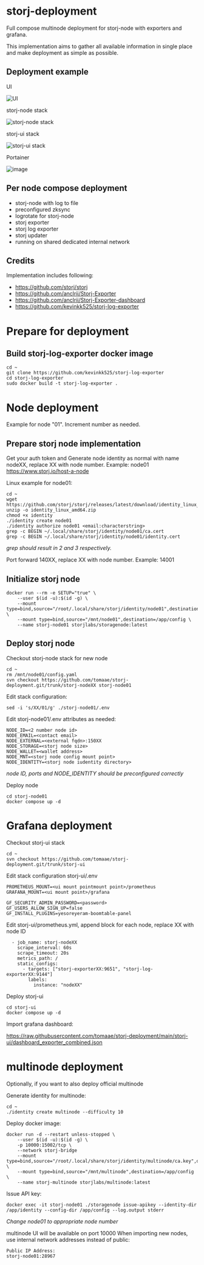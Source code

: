 # storj-deployment
Full compose multinode deployment for storj-node with exporters and grafana.

This implementation aims to gather all available information in single place and make deployment as simple as possible.

## Deployment example
UI

![UI](https://user-images.githubusercontent.com/23486452/204962205-8b505289-96b8-4e36-96ee-efa6da232a6b.png)

storj-node stack

![storj-node stack](https://user-images.githubusercontent.com/23486452/204962751-053a1569-d5f5-46c5-ba09-adae46478fa6.png)

storj-ui stack

![storj-ui stack](https://user-images.githubusercontent.com/23486452/204962782-7c99ee01-1c15-4b78-b339-d2b60f52e05a.png)

Portainer

![image](https://user-images.githubusercontent.com/23486452/204962666-96150bbc-0f1c-453e-9387-06a6ad298973.png)


## Per node compose deployment
* storj-node with log to file
* preconfigured zksync
* logrotate for storj-node
* storj exporter
* storj log exporter
* storj updater
* running on shared dedicated internal network

## Credits
Implementation includes following:
* https://github.com/storj/storj
* https://github.com/anclrii/Storj-Exporter
* https://github.com/anclrii/Storj-Exporter-dashboard
* https://github.com/kevinkk525/storj-log-exporter


# Prepare for deployment

## Build storj-log-exporter docker image
```
cd ~
git clone https://github.com/kevinkk525/storj-log-exporter
cd storj-log-exporter
sudo docker build -t storj-log-exporter .
```

# Node deployment
Example for node "01". Increment number as needed.

## Prepare storj node implementation
Get your auth token and Generate node identity as normal with name nodeXX, replace XX with node number. Example: node01
https://www.storj.io/host-a-node

Linux example for node01:
```
cd ~
wget https://github.com/storj/storj/releases/latest/download/identity_linux_amd64.zip
unzip -o identity_linux_amd64.zip
chmod +x identity
./identity create node01
./identity authorize node01 <email:characterstring>
grep -c BEGIN ~/.local/share/storj/identity/node01/ca.cert
grep -c BEGIN ~/.local/share/storj/identity/node01/identity.cert
```
*grep should result in 2 and 3 respectively.*

Port forward 140XX, replace XX with node number. Example: 14001

## Initialize storj node
```
docker run --rm -e SETUP="true" \
    --user $(id -u):$(id -g) \
    --mount type=bind,source="/root/.local/share/storj/identity/node01",destination=/app/identity \
    --mount type=bind,source="/mnt/node01",destination=/app/config \
    --name storj-node01 storjlabs/storagenode:latest
```

## Deploy storj node
Checkout storj-node stack for new node
```
cd ~
rm /mnt/node01/config.yaml
svn checkout https://github.com/tomaae/storj-deployment.git/trunk/storj-nodeXX storj-node01
```

Edit stack configuration:
```
sed -i 's/XX/01/g' ./storj-node01/.env
```

Edit storj-node01/.env attributes as needed:
```
NODE_ID=<2 number node id>
NODE_EMAIL=<contact email>
NODE_EXTERNAL=<external fqdn>:150XX
NODE_STORAGE=<storj node size>
NODE_WALLET=<wallet address>
NODE_MNT=<storj node config mount point>
NODE_IDENTITY=<storj node iudentity directory>
```
*node ID, ports and NODE_IDENTITY should be preconfigured correctly*

Deploy node
```
cd storj-node01
docker compose up -d
```

# Grafana deployment
Checkout storj-ui stack
```
cd ~
svn checkout https://github.com/tomaae/storj-deployment.git/trunk/storj-ui
```

Edit stack configuration storj-ui/.env
```
PROMETHEUS_MOUNT=<ui mount pointmount point>/prometheus
GRAFANA_MOUNT=<ui mount point>/grafana

GF_SECURITY_ADMIN_PASSWORD=<password>
GF_USERS_ALLOW_SIGN_UP=false
GF_INSTALL_PLUGINS=yesoreyeram-boomtable-panel
```

Edit storj-ui/prometheus.yml, append block for each node, replace XX with node ID
```
  - job_name: storj-nodeXX
    scrape_interval: 60s
    scrape_timeout: 20s
    metrics_path: /
    static_configs:
      - targets: ["storj-exporterXX:9651", "storj-log-exporterXX:9144"]
        labels:
          instance: "nodeXX"
```

Deploy storj-ui
```
cd storj-ui
docker compose up -d
```

Import grafana dashboard:

https://raw.githubusercontent.com/tomaae/storj-deployment/main/storj-ui/dashboard_exporter_combined.json

# multinode deployment
Optionally, if you want to also deploy official multinode

Generate identity for multinode:
```
cd ~
./identity create multinode --difficulty 10
```

Deploy docker image:
```
docker run -d --restart unless-stopped \
    --user $(id -u):$(id -g) \
    -p 10000:15002/tcp \
    --network storj-bridge
    --mount type=bind,source="/root/.local/share/storj/identity/multinode/ca.key",destination=/app/identity \
    --mount type=bind,source="/mnt/multinode",destination=/app/config \
    --name storj-multinode storjlabs/multinode:latest
```

Issue API key:
```
docker exec -it storj-node01 ./storagenode issue-apikey --identity-dir /app/identity --config-dir /app/config --log.output stderr
```
*Change node01 to appropriate node number*

multinode UI will be available on port 10000
When importing new nodes, use internal network addresses instead of public:
```
Public IP Address:
storj-node01:28967
```
